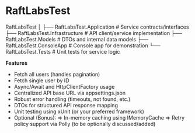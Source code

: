 # RaftLabsTest
RaftLabsTest
│
├── RaftLabsTest.Application       # Service contracts/interfaces
├── RaftLabsTest.Infrastructure    # API client/service implementation
├── RaftLabsTest.Models            # DTOs and internal data models
├── RaftLabsTest.ConsoleApp        # Console app for demonstration
└── RaftLabsTest.Tests             # Unit tests for service logic

**Features**
* Fetch all users (handles pagination)
* Fetch single user by ID
* Async/Await and HttpClientFactory usage
* Centralized API base URL via appsettings.json
* Robust error handling (timeouts, not found, etc.)
* DTOs for structured API response mapping
* Unit testing using xUnit (or your preferred framework)
* Optional (Bonus):
    => In-memory caching using IMemoryCache
    => Retry policy support via Polly (to be optionally discussed/added)


